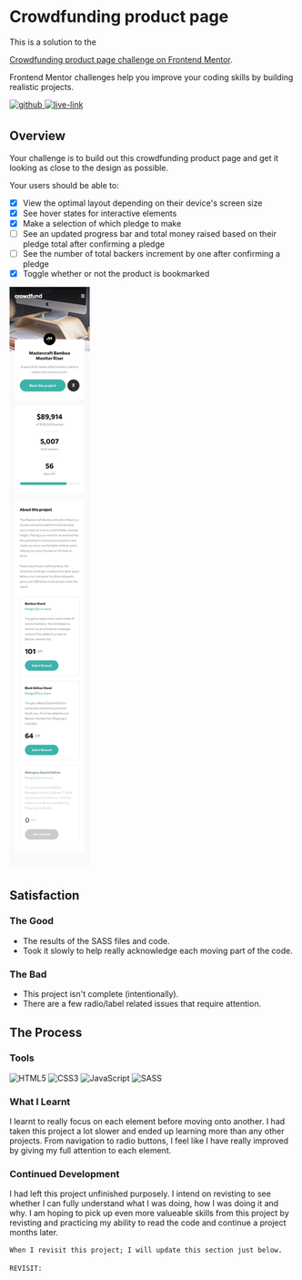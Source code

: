 <!-- USE THIS TEMPLATE FOR FUTURE FRONTEND MENTOR PROJECTS, CLEAN CONSISTENT README'S FOR ALL PROJECTS - PAST SELF. -->

<!-- REPLACE HREFS & PROJECT NAMES -->
<h1>Crowdfunding product page</h1>
<p>
  This is a solution to the 
  
  [Crowdfunding product page challenge on Frontend Mentor](https://www.frontendmentor.io/challenges/crowdfunding-product-page-7uvcZe7ZR).
  
  Frontend Mentor challenges help you improve your coding skills by building realistic projects. 
</p>

<!-- REPLACE HREFS -->
<a href="https://www.frontendmentor.io/solutions/crowdfunding-product-page-with-sass-wUP067XcA" target="_blank">
  <img src=https://img.shields.io/badge/solution-3e54a3?&style=for-the-badge&logo=frontendmentor&logoColor=white alt=github style="margin-bottom: 5px;" />
</a>
<a href="https://vibrant-mclean-ef9e8e.netlify.app/" target="_blank">
  <img src=https://img.shields.io/badge/live%20demo-lightgreen?&style=for-the-badge&logo=html5&logoColor=333 alt=live-link style="margin-bottom: 5px;" />
</a>

<!-- REPLACE TASKS -->
<h2>Overview</h2>
Your challenge is to build out this crowdfunding product page and get it looking as close to the design as possible.

Your users should be able to:
- [x] View the optimal layout depending on their device's screen size
- [x] See hover states for interactive elements
- [x] Make a selection of which pledge to make
- [ ] See an updated progress bar and total money raised based on their pledge total after confirming a pledge
- [ ] See the number of total backers increment by one after confirming a pledge
- [x] Toggle whether or not the product is bookmarked

<!-- IMAGE MAY NEED REPLACING -->
![](./design/mobile-design.jpg)

<!-- REPLACE LIST ITEMS -->
<h2>Satisfaction</h2>
<h3>The Good</h3>
  <ul>
    <li>The results of the SASS files and code.</li>
    <li>Took it slowly to help really acknowledge each moving part of the code.</li>
  </ul>
<h3>The Bad</h3>
  <ul>
    <li>This project isn't complete (intentionally).</li>
    <li>There are a few radio/label related issues that require attention.</li>
  </ul>

<!-- UPDATE ENTIRE SECTION -->
<h2>The Process</h2>
<h3>Tools</h3>
<p>
  <img alt="HTML5" src="https://img.shields.io/badge/-HTML5-red?style=flat-square&logo=html5&logoColor=white" />
  <img alt="CSS3" src="https://img.shields.io/badge/-CSS3-blue?style=flat-square&logo=css3&logoColor=white" />
  <img alt="JavaScript" src="https://img.shields.io/badge/-JavaScript-ffd32b?style=flat-square&logo=JavaScript&logoColor=black" />
  
  <img alt="SASS" src="https://img.shields.io/badge/-SASS-bf4080?style=flat-square&logo=sass&logoColor=white" />
</p>
<h3>What I Learnt</h3>
  <p>
    I learnt to really focus on each element before moving onto another. I had taken this project a lot slower and ended up learning more than any other projects.
    From navigation to radio buttons, I feel like I have really improved by giving my full attention to each element.
  </p>
<h3>Continued Development</h3>
  <p>
    I had left this project unfinished purposely. I intend on revisting to see whether I can fully understand what I was doing, how I was doing it and why.
    I am hoping to pick up even more valueable skills from this project by revisting and practicing my ability to read the code and continue a project months later.

    When I revisit this project; I will update this section just below.

    REVISIT:
     
  </p>
  
<!--  Thank you for taking the time to review my projects!  -->
